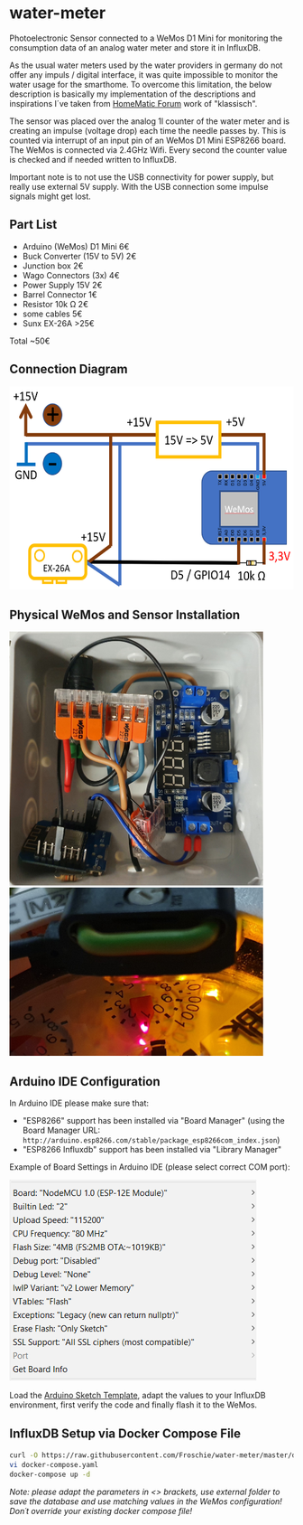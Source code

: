 # water-meter
Photoelectronic Sensor connected to a WeMos D1 Mini for monitoring the consumption data of an analog water meter and store it in InfluxDB.

As the usual water meters used by the water providers in germany do not offer any impuls / digital interface, it was quite impossible to monitor the water usage for the smarthome.
To overcome this limitation, the below description is basically my implementation of the descriptions and inspirations I´ve taken from [HomeMatic Forum](https://homematic-forum.de/forum/viewtopic.php?t=35461) work of "klassisch".

The sensor was placed over the analog 1l counter of the water meter and is creating an impulse (voltage drop) each time the needle passes by. This is counted via interrupt of an input pin of an WeMos D1 Mini ESP8266 board. The WeMos is connected via 2.4GHz Wifi. Every second the counter value is checked and if needed written to InfluxDB.

Important note is to not use the USB connectivity for power supply, but really use external 5V supply. With the USB connection some impulse signals might get lost.


## Part List
* Arduino (WeMos) D1 Mini        6€
* Buck Converter (15V to 5V)     2€
* Junction box                   2€
* Wago Connectors (3x)           4€
* Power Supply 15V               2€
* Barrel Connector               1€
* Resistor 10k Ω                 2€
* some cables                    5€
* Sunx EX-26A                  >25€

Total                          ~50€


## Connection Diagram

<img src="https://raw.githubusercontent.com/Froschie/water-meter/master/wemos_water_meter.png" width="600" height="360" alt="Connection Diagram">


## Physical WeMos and Sensor Installation

<img src="https://raw.githubusercontent.com/Froschie/water-meter/master/wemos_cabling.png" width="450" height="450" alt="WeMos Caling"><img src="https://raw.githubusercontent.com/Froschie/water-meter/master/sensor_mounted.png" width="450" height="298" alt="Sensor Mounted">


## Arduino IDE Configuration

In Arduino IDE please make sure that:
* "ESP8266" support has been installed via "Board Manager" (using the Board Manager URL: `http://arduino.esp8266.com/stable/package_esp8266com_index.json`)
* "ESP8266 Influxdb" support has been installed via "Library Manager"

Example of Board Settings in Arduino IDE (please select correct COM port):

![Arduino IDE Board Config](https://raw.githubusercontent.com/Froschie/water-meter/master/arduino_ide_boardconfig.png)

Load the [Arduino Sketch Template](https://raw.githubusercontent.com/Froschie/water-meter/master/D1_Mini_-_Influx_Interrupt_v21_template.ino), adapt the values to your InfluxDB environment, first verify the code and finally flash it to the WeMos.


## InfluxDB Setup via Docker Compose File
```bash
curl -O https://raw.githubusercontent.com/Froschie/water-meter/master/docker-compose.yaml
vi docker-compose.yaml
docker-compose up -d
```
*Note: please adapt the parameters in <> brackets, use external folder to save the database and use matching values in the WeMos configuration! Don´t override your existing docker compose file!*
